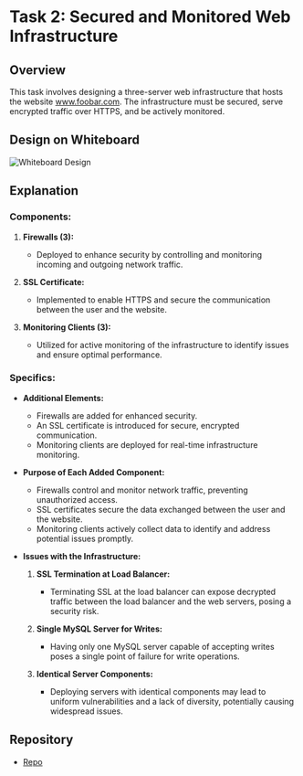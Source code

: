 # Task 2: Secured and Monitored Web Infrastructure

## Overview

This task involves designing a three-server web infrastructure that hosts the website www.foobar.com. The infrastructure must be secured, serve encrypted traffic over HTTPS, and be actively monitored.

## Design on Whiteboard

![Whiteboard Design](<insert_image_url_here>)

## Explanation

### Components:
1. **Firewalls (3):**
   - Deployed to enhance security by controlling and monitoring incoming and outgoing network traffic.

2. **SSL Certificate:**
   - Implemented to enable HTTPS and secure the communication between the user and the website.

3. **Monitoring Clients (3):**
   - Utilized for active monitoring of the infrastructure to identify issues and ensure optimal performance.

### Specifics:
- **Additional Elements:**
  - Firewalls are added for enhanced security.
  - An SSL certificate is introduced for secure, encrypted communication.
  - Monitoring clients are deployed for real-time infrastructure monitoring.

- **Purpose of Each Added Component:**
  - Firewalls control and monitor network traffic, preventing unauthorized access.
  - SSL certificates secure the data exchanged between the user and the website.
  - Monitoring clients actively collect data to identify and address potential issues promptly.

- **Issues with the Infrastructure:**
  1. **SSL Termination at Load Balancer:**
      - Terminating SSL at the load balancer can expose decrypted traffic between the load balancer and the web servers, posing a security risk.

  2. **Single MySQL Server for Writes:**
      - Having only one MySQL server capable of accepting writes poses a single point of failure for write operations.

  3. **Identical Server Components:**
      - Deploying servers with identical components may lead to uniform vulnerabilities and a lack of diversity, potentially causing widespread issues.

## Repository

- [Repo](<https://github.com/Ivyratermgwangqa/alx-system_engineering-devops.git>)
